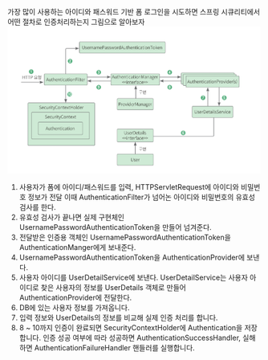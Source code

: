 가장 많이 사용하는 아이디와 패스워드 기반 폼 로그인을 시도하면 스프링 시큐리티에서 어떤 절차로 인증처리하는지 그림으로 알아보자
![인증처리 절차](https://github.com/tkdgml822/Obsidian_Study/blob/main/Spring%20Security/image/%EC%9D%B8%EC%A6%9D%EC%B2%98%EB%A6%AC%EA%B3%BC%EC%A0%95.png?raw=true)

1. 사용자가 폼에 아이디/패스워드를 입력, HTTPServletRequest에 아이디와 비밀번호 정보가 전달
   이때 AuthenticationFilter가 넘어논 아이디와 비밀번호의 유효성 검사를 한다.
2. 유효성 검사가 끝나면 실제 구현체인 UsernamePasswordAuthenticationToken을 만들어 넘겨준다.
3. 전달받은 인증용 객체인 UsernamePasswordAuthenticationToken을 AuthenticationManger에게 보내준다.
4. UsernamePasswordAuthenticationToken을 AuthenticationProvider에 보낸다.
5. 사용자 아이디를 UserDetailService에 보낸다. UserDetailService는 사용자 아이디로 찾은 사용자의 정보를 UserDetails 객체로 만들어 AuthenticationProvider에 전달한다.
6. DB에 있는 사용자 정보를 가져옵니다.
7. 입력 정보와 UserDetails의 정보를 비교해 실제 인증 처리를 합니다.
8. 8 ~ 10까지 인증이 완료되면 SecurityContextHolder에 Authentication을 저장합니다. 인증 성공 여부에 따라 성공하면 AuthenticationSuccessHandler, 실해하면 AuthenticationFailureHandler 핸들러를 실행합니다.